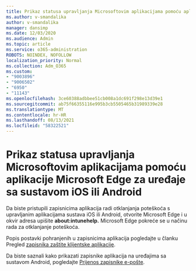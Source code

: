 ```yaml
---
title: Prikaz statusa upravljanja Microsoftovim aplikacijama pomoću aplikacije Microsoft Edge za uređaje sa sustavom iOS ili Android
ms.author: v-smandalika
author: v-smandalika
manager: dansimp
ms.date: 12/03/2020
ms.audience: Admin
ms.topic: article
ms.service: o365-administration
ROBOTS: NOINDEX, NOFOLLOW
localization_priority: Normal
ms.collection: Adm_O365
ms.custom:
- "9003896"
- "9006502"
- "6950"
- "11143"
ms.openlocfilehash: 3ce60388adbbee51cb008a1dc691f298e13d39e1
ms.sourcegitcommit: ab75f66355116e995b3cb5505465b31989339e28
ms.translationtype: MT
ms.contentlocale: hr-HR
ms.lasthandoff: 08/13/2021
ms.locfileid: "58322521"
---
```

# <a name="view-the-management-status-of-microsoft-apps-by-using-microsoft-edge-for-ios-or-android-devices"></a>Prikaz statusa upravljanja Microsoftovim aplikacijama pomoću aplikacije Microsoft Edge za uređaje sa sustavom iOS ili Android

Da biste pristupili zapisnicima aplikacija radi otklanjanja poteškoća s upravljanim aplikacijama sustava iOS ili Android, otvorite Microsoft Edge i u okvir adresa upišite **about:intunehelp.** Microsoft Edge pokreće se u načinu rada za otklanjanje poteškoća.

Popis postavki pohranjenih u zapisnicima aplikacija pogledajte u članku Pregled [zapisnika zaštite klijentske aplikacije](https://docs.microsoft.com/mem/intune/apps/app-protection-policy-settings-log).

Da biste saznali kako prikazati zapisnike aplikacija na uređajima sa sustavom Android, pogledajte [Prijenos zapisnike e-pošte](https://docs.microsoft.com/mem/intune/user-help/send-logs-to-your-it-admin-by-email-android).